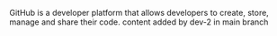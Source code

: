 GitHub is a developer platform that allows developers to create, store, manage and share their code.
content added by dev-2 in main branch
